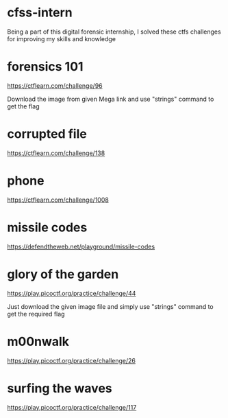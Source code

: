 # cfss-intern
Being a part of this digital forensic internship, I solved these ctfs challenges for improving my skills and knowledge

# forensics 101
https://ctflearn.com/challenge/96

Download the image from given Mega link and use "strings" command to get the flag

# corrupted file
https://ctflearn.com/challenge/138

# phone
https://ctflearn.com/challenge/1008

# missile codes 
https://defendtheweb.net/playground/missile-codes

# glory of the garden
https://play.picoctf.org/practice/challenge/44

Just download the given image file and simply use "strings" command to get the required flag

# m00nwalk
https://play.picoctf.org/practice/challenge/26

# surfing the waves
https://play.picoctf.org/practice/challenge/117
